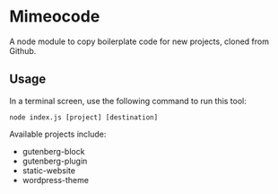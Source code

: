 # Mimeocode

A node module to copy boilerplate code for new projects, cloned from Github.

## Usage

In a terminal screen, use the following command to run this tool:

`node index.js [project] [destination]`

Available projects include:
* gutenberg-block
* gutenberg-plugin
* static-website
* wordpress-theme
